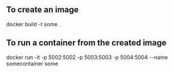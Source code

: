 
## To create an image 
docker build -t some .

## To run a container from the created image
docker run -it -p 5002:5002 -p 5003:5003 -p 5004:5004 --name somecontainer some 
